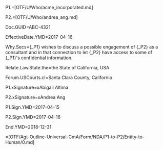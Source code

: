 P1.=[OTF/U/Who/acme_incorporated.md]

P2.=[OTF/U/Who/andrea_ang.md]

Doc.GUID=ABC-4321

EffectiveDate.YMD=2017-04-16


Why.Secs={_P1} wishes to discuss a possible engagement of {_P2} as a consultant and in that connection to let {_P2} have access to some of {_P1}'s confidential information.

Relate.Law.State.the=the State of California, USA

Forum.USCourts.cl=Santa Clara County, California

P1.xSignature=xAbigail Altima

P2.xSignature=xAndrea Ang

P1.Sign.YMD=2017-04-15

P2.Sign.YMD=2017-04-16

End.YMD=2018-12-31

=[OTF/Agt-Outline-Universal-CmA/Form/NDA/P1-to-P2/Entity-to-Human/0.md]
